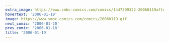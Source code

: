```yaml
---
extra_image: https://www.smbc-comics.com/comics/1447299322-20060119after.png
hovertext: '2006-01-19'
image: https://www.smbc-comics.com/comics/20060119.gif
next_comic: '2006-01-20'
prev_comic: '2006-01-18'
title: '2006-01-19'
---
```


